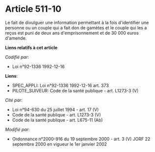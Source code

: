# Article 511-10

Le fait de divulguer une information permettant à la fois d'identifier une personne ou un couple qui a fait don de gamètes et
le couple qui les a reçus est puni de deux ans d'emprisonnement et de 30 000 euros d'amende.

**Liens relatifs à cet article**

_Codifié par_:

  - Loi n°92-1336 1992-12-16

**Liens**:

  - SPEC_APPLI: Loi n°92-1336 1992-12-16 art. 373
  - PILOTE_SUIVEUR: Code de la santé publique - art. L1273-3 (V)

_Cité par_:

  - Loi n°94-630 du 25 juillet 1994 - art. 17 (V)
  - Code de la santé publique - art. L1273-3 (V)
  - Code de la santé publique - art. L675-11 (Ab)

_Modifié par_:

  - Ordonnance n°2000-916 du 19 septembre 2000 - art. 3 (V) JORF 22 septembre 2000 en vigueur le 1er janvier 2002
